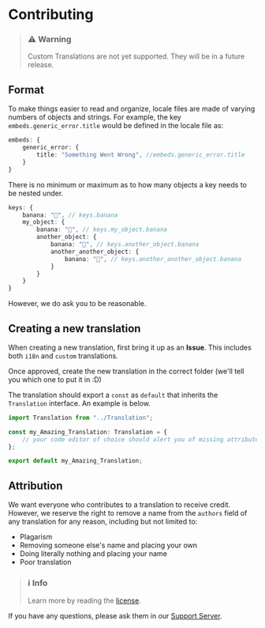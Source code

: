 # Contributing

> ### ⚠ Warning
>
> Custom Translations are not yet supported. They will be in a future release.

## Format

To make things easier to read and organize, locale files are made of varying numbers of objects and strings. For example, the key `embeds.generic_error.title` would be defined in the locale file as:

```ts
embeds: {
	generic_error: {
		title: "Something Went Wrong", //embeds.generic_error.title
	}
}
```

There is no minimum or maximum as to how many objects a key needs to be nested under.

```ts
keys: {
	banana: "🍌", // keys.banana
	my_object: {
		banana: "🍌", // keys.my_object.banana
		another_object: {
			banana: "🍌", // keys.another_object.banana
			another_another_object: {
				banana: "🍌", // keys.another_another_object.banana
			}
		}
	}
}
```

However, we do ask you to be reasonable.

## Creating a new translation

When creating a new translation, first bring it up as an **Issue**. This includes both `i18n` and `custom` translations.

Once approved, create the new translation in the correct folder (we'll tell you which one to put it in :D)

The translation should export a `const` as `default` that inherits the `Translation` interface. An example is below.

```ts
import Translation from "../Translation";

const my_Amazing_Translation: Translation = {
	// your code editor of choice should alert you of missing attributes from Translation :D
};

export default my_Amazing_Translation;
```

## Attribution

We want everyone who contributes to a translation to receive credit. However, we reserve the right to remove a name from the `authors` field of any translation for any reason, including but not limited to:

- Plagarism
- Removing someone else's name and placing your own
- Doing literally nothing and placing your name
- Poor translation

> ### ℹ Info
>
> Learn more by reading the [license](LICENSE.md).

If you have any questions, please ask them in our [Support Server](https://discord.gg/bYpAbeVwEj).
